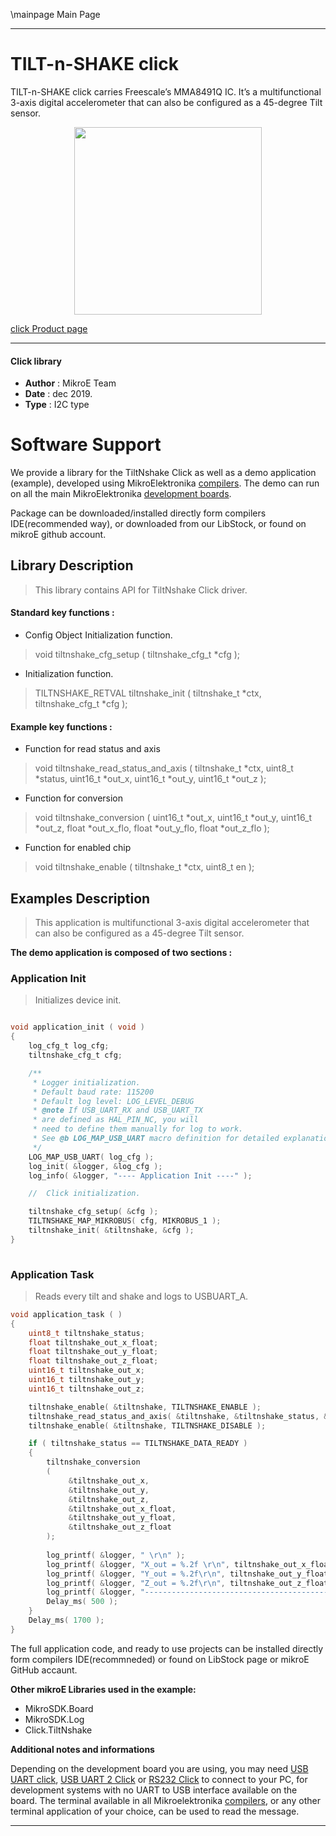 \mainpage Main Page
 
 

---
# TILT-n-SHAKE click

TILT-n-SHAKE click carries Freescale’s MMA8491Q IC. It’s a multifunctional 3-axis digital accelerometer that can also be configured as a 45-degree Tilt sensor.

<p align="center">
  <img src="https://download.mikroe.com/images/click_for_ide/tiltnshake_click.png" height=300px>
</p>

[click Product page](https://www.mikroe.com/tilt-n-shake-click)

---


#### Click library 

- **Author**        : MikroE Team
- **Date**          : dec 2019.
- **Type**          : I2C type


# Software Support

We provide a library for the TiltNshake Click 
as well as a demo application (example), developed using MikroElektronika 
[compilers](https://shop.mikroe.com/compilers). 
The demo can run on all the main MikroElektronika [development boards](https://shop.mikroe.com/development-boards).

Package can be downloaded/installed directly form compilers IDE(recommended way), or downloaded from our LibStock, or found on mikroE github account. 

## Library Description

> This library contains API for TiltNshake Click driver.

#### Standard key functions :

- Config Object Initialization function.
> void tiltnshake_cfg_setup ( tiltnshake_cfg_t *cfg ); 
 
- Initialization function.
> TILTNSHAKE_RETVAL tiltnshake_init ( tiltnshake_t *ctx, tiltnshake_cfg_t *cfg );


#### Example key functions :

- Function for read status and axis
> void tiltnshake_read_status_and_axis ( tiltnshake_t *ctx, uint8_t *status, uint16_t *out_x, uint16_t *out_y, uint16_t *out_z );
 
- Function for conversion
> void tiltnshake_conversion ( uint16_t *out_x, uint16_t *out_y, uint16_t *out_z, float *out_x_flo, float *out_y_flo, float *out_z_flo );

- Function for enabled chip
> void tiltnshake_enable ( tiltnshake_t *ctx, uint8_t en );

## Examples Description

> This application is multifunctional 3-axis digital accelerometer that can also be configured as a 45-degree Tilt sensor.

**The demo application is composed of two sections :**

### Application Init 

> Initializes device init.

```c

void application_init ( void )
{
    log_cfg_t log_cfg;
    tiltnshake_cfg_t cfg;

    /** 
     * Logger initialization.
     * Default baud rate: 115200
     * Default log level: LOG_LEVEL_DEBUG
     * @note If USB_UART_RX and USB_UART_TX 
     * are defined as HAL_PIN_NC, you will 
     * need to define them manually for log to work. 
     * See @b LOG_MAP_USB_UART macro definition for detailed explanation.
     */
    LOG_MAP_USB_UART( log_cfg );
    log_init( &logger, &log_cfg );
    log_info( &logger, "---- Application Init ----" );

    //  Click initialization.

    tiltnshake_cfg_setup( &cfg );
    TILTNSHAKE_MAP_MIKROBUS( cfg, MIKROBUS_1 );
    tiltnshake_init( &tiltnshake, &cfg );
}
  
```

### Application Task

> Reads every tilt and shake and logs to USBUART_A.

```c
void application_task ( )
{
    uint8_t tiltnshake_status;
    float tiltnshake_out_x_float;
    float tiltnshake_out_y_float;
    float tiltnshake_out_z_float;
    uint16_t tiltnshake_out_x;
    uint16_t tiltnshake_out_y;
    uint16_t tiltnshake_out_z;

    tiltnshake_enable( &tiltnshake, TILTNSHAKE_ENABLE );
    tiltnshake_read_status_and_axis( &tiltnshake, &tiltnshake_status, &tiltnshake_out_x, &tiltnshake_out_y, &tiltnshake_out_z );
    tiltnshake_enable( &tiltnshake, TILTNSHAKE_DISABLE );

    if ( tiltnshake_status == TILTNSHAKE_DATA_READY )
    {
        tiltnshake_conversion
        ( 
             &tiltnshake_out_x, 
             &tiltnshake_out_y, 
             &tiltnshake_out_z,
             &tiltnshake_out_x_float, 
             &tiltnshake_out_y_float, 
             &tiltnshake_out_z_float 
        ); 
        
        log_printf( &logger, " \r\n" );
        log_printf( &logger, "X_out = %.2f \r\n", tiltnshake_out_x_float );
        log_printf( &logger, "Y_out = %.2f\r\n", tiltnshake_out_y_float );
        log_printf( &logger, "Z_out = %.2f\r\n", tiltnshake_out_z_float );
        log_printf( &logger, "-----------------------------------------------\r\n");
        Delay_ms( 500 );
    }
    Delay_ms( 1700 );
}
```

The full application code, and ready to use projects can be  installed directly form compilers IDE(recommneded) or found on LibStock page or mikroE GitHub accaunt.

**Other mikroE Libraries used in the example:** 

- MikroSDK.Board
- MikroSDK.Log
- Click.TiltNshake

**Additional notes and informations**

Depending on the development board you are using, you may need 
[USB UART click](https://shop.mikroe.com/usb-uart-click), 
[USB UART 2 Click](https://shop.mikroe.com/usb-uart-2-click) or 
[RS232 Click](https://shop.mikroe.com/rs232-click) to connect to your PC, for 
development systems with no UART to USB interface available on the board. The 
terminal available in all Mikroelektronika 
[compilers](https://shop.mikroe.com/compilers), or any other terminal application 
of your choice, can be used to read the message.



---
